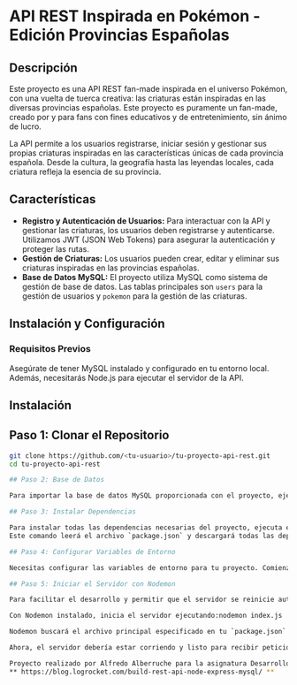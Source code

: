 
# API REST Inspirada en Pokémon - Edición Provincias Españolas

## Descripción

Este proyecto es una API REST fan-made inspirada en el universo Pokémon, con una vuelta de tuerca creativa: las criaturas están inspiradas en las diversas provincias españolas. Este proyecto es puramente un fan-made, creado por y para fans con fines educativos y de entretenimiento, sin ánimo de lucro.

La API permite a los usuarios registrarse, iniciar sesión y gestionar sus propias criaturas inspiradas en las características únicas de cada provincia española. Desde la cultura, la geografía hasta las leyendas locales, cada criatura refleja la esencia de su provincia.

## Características

- **Registro y Autenticación de Usuarios:** Para interactuar con la API y gestionar las criaturas, los usuarios deben registrarse y autenticarse. Utilizamos JWT (JSON Web Tokens) para asegurar la autenticación y proteger las rutas.
- **Gestión de Criaturas:** Los usuarios pueden crear, editar y eliminar sus criaturas inspiradas en las provincias españolas.
- **Base de Datos MySQL:** El proyecto utiliza MySQL como sistema de gestión de base de datos. Las tablas principales son `users` para la gestión de usuarios y `pokemon` para la gestión de las criaturas.

## Instalación y Configuración

### Requisitos Previos

Asegúrate de tener MySQL instalado y configurado en tu entorno local. Además, necesitarás Node.js para ejecutar el servidor de la API.

## Instalación

## Paso 1: Clonar el Repositorio

```bash
git clone https://github.com/<tu-usuario>/tu-proyecto-api-rest.git
cd tu-proyecto-api-rest

## Paso 2: Base de Datos

Para importar la base de datos MySQL proporcionada con el proyecto, ejecuta el siguiente comando en tu terminal. Asegúrate de reemplazar `usuario`, `nombre_de_tu_base_de_datos`, y `ruta/a/tu/archivo.sql` con tus datos específicos

## Paso 3: Instalar Dependencias

Para instalar todas las dependencias necesarias del proyecto, ejecuta el npm install en tu terminal dentro del directorio del proyecto.
Este comando leerá el archivo `package.json` y descargará todas las dependencias listadas en él.

## Paso 4: Configurar Variables de Entorno

Necesitas configurar las variables de entorno para tu proyecto. Comienza por copiar el archivo de ejemplo `.env.example` a un nuevo archivo llamado `.env`:

## Paso 5: Iniciar el Servidor con Nodemon

Para facilitar el desarrollo y permitir que el servidor se reinicie automáticamente cada vez que hagas cambios en el código, vamos a utilizar Nodemon. Si aún no tienes Nodemon instalado globalmente en tu sistema, puedes instalarlo con el siguiente comando: npm install -g nodemon

Con Nodemon instalado, inicia el servidor ejecutando:nodemon index.js

Nodemon buscará el archivo principal especificado en tu `package.json` (usualmente `index.js` o `server.js`) y lanzará el servidor. Cualquier cambio en los archivos del proyecto provocará un reinicio automático del servidor, facilitando el proceso de desarrollo.

Ahora, el servidor debería estar corriendo y listo para recibir peticiones, mejorando tu flujo de trabajo al no tener que reiniciar manualmente el servidor tras cada cambio.

Proyecto realizado por Alfredo Alberruche para la asignatura Desarrollo Web en Entorno Cliente
** https://blog.logrocket.com/build-rest-api-node-express-mysql/ **
